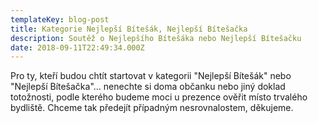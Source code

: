 ```yaml
---
templateKey: blog-post
title: Kategorie Nejlepší Bítešák, Nejlepší Bítešačka
description: Soutěž o Nejlepšího Bítešáka nebo Nejlepší Bítešačku
date: 2018-09-11T22:49:34.000Z
---
```


Pro ty, kteří budou chtít startovat v kategorii "Nejlepší Bítešák" nebo "Nejlepší Bítešačka"&hellip; nenechte si doma občanku nebo jiný doklad totožnosti, podle kterého budeme moci u prezence ověřit místo trvalého bydliště. Chceme tak předejít případným nesrovnalostem, děkujeme.